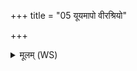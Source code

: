 +++
title = "05 यूयमापो वीरश्रियो"

+++
<details><summary>मूलम् (WS)</summary>

यूयमापो वीरश्रियो यूयं सूदयथा शुचीन् ।  
युष्माकमिद्दिशो महीरीयन्ते प्रदिशः पृथक् ॥ ७ ॥
</details>